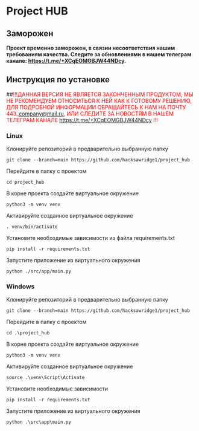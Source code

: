 # Project HUB
## Заморожен
**Проект временно заморожен, в связии несоответствия нашим требованиям качества. Следите за обновлениями в нашем телеграм канале: https://t.me/+XCqEOMGBJW44NDcy.**

## Инструкция по установке
##<font color="red">!!!ДАННАЯ ВЕРСИЯ НЕ ЯВЛЯЕТСЯ ЗАКОНЧЕННЫМ ПРОДУКТОМ, МЫ НЕ РЕКОМЕНДУЕМ ОТНОСИТЬСЯ К НЕЙ КАК К ГОТОВОМУ РЕШЕНИЮ, ДЛЯ ПОДРОБНОЙ ИНФОРМАЦИИ ОБРАЩАЙТЕСЬ К НАМ НА ПОЧТУ 443\_company@mail.ru, ИЛИ СЛЕДИТЕ ЗА НОВОСТЯМ В НАШЕМ ТЕЛЕГРАМ КАНАЛЕ https://t.me/+XCqEOMGBJW44NDcy !!!</font>
### Linux
Клонируйте репозиторий в предварительно выбранную папку
```
git clone --branch=main https://github.com/hacksawridge1/project_hub
```
Перейдите в папку с проектом
```
cd project_hub
```
В корне проекта создайте виртуальное окружение
```
python3 -m venv venv
```
Активируйте созданное виртуальное окружение
```
. venv/bin/activate
```
Установите необходимые зависимости из файла requirements.txt
```
pip install -r requirements.txt
```
Запустите приложение из виртуального окружения
```
python ./src/app/main.py
```
### Windows
Клонируйте репозиторий в предварительно выбранную папку
```
git clone --branch=main https://github.com/hacksawridge1/project_hub
```
Перейдите в папку с проектом
```
cd .\project_hub
```
В корне проекта создайте виртуальное окружение
```
python3 -m venv venv
```
Активируйте созданное виртуальное окружение
```
source .\venv\Script\Activate
```
Установите необходимые зависимости
```
pip install -r requirements.txt
```
Запустите приложение из виртуального окружения
```
python .\src\app\main.py
```

